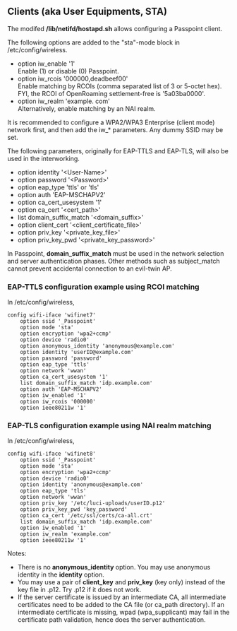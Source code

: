 ## Clients (aka User Equipments, STA)

The modifed **/lib/netifd/hostapd.sh** allows configuring a Passpoint client.

The following options are added to the "sta"-mode block in /etc/config/wireless.
- option iw_enable '1'  
Enable (1) or disable (0) Passpoint.
- option iw_rcois '000000,deadbeef00'  
Enable matching by RCOIs (comma separated list of 3 or 5-octet hex).  
FYI, the RCOI of OpenRoaming settlement-free is '5a03ba0000'.
- option iw_realm 'example. com'  
Alternatively, enable matching by an NAI realm.

It is recommended to configure a WPA2/WPA3 Enterprise (client mode) network first,
and then add the iw_* parameters. Any dummy SSID may be set.

The following parameters, originally for EAP-TTLS and EAP-TLS, will also be used in the interworking.
- option identity '\<User-Name\>'
- option password '\<Password\>'
- option eap_type 'ttls' or 'tls'
- option auth 'EAP-MSCHAPV2'
- option ca_cert_usesystem '1'
- option ca_cert '\<cert_path\>'
- list domain_suffix_match '\<domain_suffix\>'
- option client_cert '\<client_certificate_file\>'
- option priv_key '\<private_key_file\>'
- option priv_key_pwd '\<private_key_password\>'

In Passpoint, **domain_suffix_match** must be used in the network selection and server authentication phases.
Other methods such as subject_match cannot prevent accidental connection to an evil-twin AP.

### EAP-TTLS configuration example using RCOI matching

In /etc/config/wireless,
```
config wifi-iface 'wifinet7'
	option ssid '_Passpoint'
	option mode 'sta'
	option encryption 'wpa2+ccmp'
	option device 'radio0'
	option anonymous_identity 'anonymous@example.com'
	option identity 'userID@example.com'
	option password 'password'
	option eap_type 'ttls'
	option network 'wwan'
	option ca_cert_usesystem '1'
	list domain_suffix_match 'idp.example.com'
	option auth 'EAP-MSCHAPV2'
	option iw_enabled '1'
	option iw_rcois '000000'
	option ieee80211w '1'
```


### EAP-TLS configuration example using NAI realm matching

In /etc/config/wireless,
```
config wifi-iface 'wifinet8'
	option ssid '_Passpoint'
	option mode 'sta'
	option encryption 'wpa2+ccmp'
	option device 'radio0'
	option identity 'anonymous@example.com'
	option eap_type 'tls'
	option network 'wwan'
	option priv_key '/etc/luci-uploads/userID.p12'
	option priv_key_pwd 'key_password'
	option ca_cert '/etc/ssl/certs/ca-all.crt'
	list domain_suffix_match 'idp.example.com'
	option iw_enabled '1'
	option iw_realm 'example.com'
	option ieee80211w '1'
```
Notes:  
- There is no **anonymous_identity** option. You may use anonymous identity in the **identity** option.
- You may use a pair of **client_key** and **priv_key** (key only) instead of the key file in .p12. Try .p12 if it does not work.
- If the server certificate is issued by an intermediate CA, all intermediate certificates need to be added to the CA file (or ca_path directory). If an intermediate certificate is missing, wpad (wpa_supplicant) may fail in the certificate path validation, hence does the server authentication.
